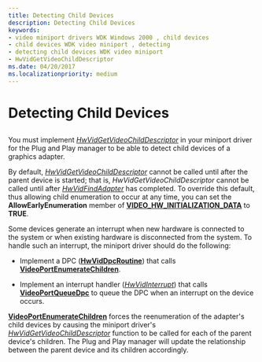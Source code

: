 ```yaml
---
title: Detecting Child Devices
description: Detecting Child Devices
keywords:
- video miniport drivers WDK Windows 2000 , child devices
- child devices WDK video miniport , detecting
- detecting child devices WDK video miniport
- HwVidGetVideoChildDescriptor
ms.date: 04/20/2017
ms.localizationpriority: medium
---
```


# Detecting Child Devices


## <span id="ddk_detecting_child_devices_gg"></span><span id="DDK_DETECTING_CHILD_DEVICES_GG"></span>


You must implement [*HwVidGetVideoChildDescriptor*](/windows-hardware/drivers/ddi/video/nc-video-pvideo_hw_get_child_descriptor) in your miniport driver for the Plug and Play manager to be able to detect child devices of a graphics adapter.

By default, [*HwVidGetVideoChildDescriptor*](/windows-hardware/drivers/ddi/video/nc-video-pvideo_hw_get_child_descriptor) cannot be called until after the parent device is started; that is, *HwVidGetVideoChildDescriptor* cannot be called until after [*HwVidFindAdapter*](/windows-hardware/drivers/ddi/video/nc-video-pvideo_hw_find_adapter) has completed. To override this default, thus allowing child enumeration to occur at any time, you can set the **AllowEarlyEnumeration** member of [**VIDEO\_HW\_INITIALIZATION\_DATA**](/windows-hardware/drivers/ddi/video/ns-video-_video_hw_initialization_data) to **TRUE**.

Some devices generate an interrupt when new hardware is connected to the system or when existing hardware is disconnected from the system. To handle such an interrupt, the miniport driver should do the following:

-   Implement a DPC ([**HwVidDpcRoutine**](/windows-hardware/drivers/ddi/video/nc-video-pminiport_dpc_routine)) that calls [**VideoPortEnumerateChildren**](/windows-hardware/drivers/ddi/video/nf-video-videoportenumeratechildren).

-   Implement an interrupt handler ([*HwVidInterrupt*](/windows-hardware/drivers/ddi/video/nc-video-pvideo_hw_interrupt)) that calls [**VideoPortQueueDpc**](/windows-hardware/drivers/ddi/video/nf-video-videoportqueuedpc) to queue the DPC when an interrupt on the device occurs.

[**VideoPortEnumerateChildren**](/windows-hardware/drivers/ddi/video/nf-video-videoportenumeratechildren) forces the reenumeration of the adapter's child devices by causing the miniport driver's [*HwVidGetVideoChildDescriptor*](/windows-hardware/drivers/ddi/video/nc-video-pvideo_hw_get_child_descriptor) function to be called for each of the parent device's children. The Plug and Play manager will update the relationship between the parent device and its children accordingly.

 

